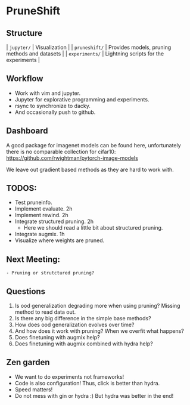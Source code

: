 # PruneShift

## Structure

| `jupyter/` | Visualization |
| `pruneshift/` | Provides models, pruning methods and datasets |
| `experiments/` | Lightning scripts for the experiments |

## Workflow
 - Work with vim and jupyter.
 - Jupyter for explorative programming and experiments.
 - rsync to synchronize to dacky.
 - And occasionally push to github.

## Dashboard
A good package for imagenet models can be found here, unfortunately there is no comparable collection for cifar10:
    https://github.com/rwightman/pytorch-image-models

We leave out gradient based methods as they are hard to work with.

## TODOS:
- Test pruneinfo.
- Implement evaluate. 2h
- Implement rewind. 2h
- Integrate structured pruning. 2h
    - Here we should read a little bit about structured pruning.
- Integrate augmix. 1h
- Visualize where weights are pruned.

## Next Meeting:
    - Pruning or strutctured pruning?

## Questions
1. Is ood generalization degrading more when using pruning? Missing method to read data out.
2. Is there any big difference in the simple base methods?
3. How does ood generalization evolves over time?
4. And how does it work with pruning? When we overfit what happens?
5. Does finetuning with augmix help?
6. Does finetuning with augmix combined with hydra help?


## Zen garden
- We want to do experiments not frameworks!
- Code is also configuration! Thus, click is better than hydra.
- Speed matters!
- Do not mess with gin or hydra :) But hydra was better in the end!
